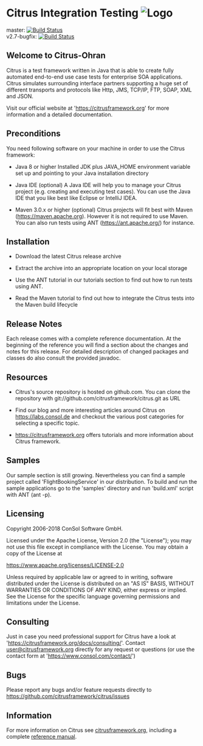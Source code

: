 Citrus Integration Testing ![Logo][1]
==============

master: [![Build Status](https://travis-ci.com/citrusframework/citrus.svg?branch=master)](https://travis-ci.com/citrusframework/citrus) [![<Sonarcloud quality gate>](https://sonarcloud.io/api/project_badges/measure?project=citrus&metric=alert_status)](https://sonarcloud.io/dashboard?id=citrus)     
v2.7-bugfix: [![Build Status](https://travis-ci.com/citrusframework/citrus.svg?branch=v2.7-bugfix)](https://travis-ci.com/citrusframework/citrus)

Welcome to Citrus-Ohran
---------

Citrus is a test framework written in Java that is able to create
fully automated end-to-end use case tests for enterprise SOA
applications. Citrus simulates surrounding interface partners
supporting a huge set of different transports and protocols like
Http, JMS, TCP/IP, FTP, SOAP, XML and JSON.

Visit our official website at 'https://citrusframework.org'
for more information and a detailed documentation.

Preconditions
---------

You need following software on your machine in order to use the
Citrus framework:

* Java 8 or higher
Installed JDK plus JAVA_HOME environment variable set
up and pointing to your Java installation directory

* Java IDE (optional)
A Java IDE will help you to manage your Citrus project (e.g. creating
and executing test cases). You can use the Java IDE that you like best
like Eclipse or IntelliJ IDEA.

* Maven 3.0.x or higher (optional)
Citrus projects will fit best with Maven (https://maven.apache.org).
However it is not required to use Maven. You can also run tests using
ANT (https://ant.apache.org/) for instance.
   
Installation
---------

* Download the latest Citrus release archive

* Extract the archive into an appropriate location on your local storage

* Use the ANT tutorial in our tutorials section to find out how to run
tests using ANT.

* Read the Maven tutorial to find out how to integrate the Citrus tests
into the Maven build lifecycle

Release Notes
---------

Each release comes with a complete reference documentation. At the beginning of
the reference you will find a section about the changes and notes for this release. For detailed 
description of changed packages and classes do also consult the provided javadoc.

Resources
---------

* Citrus's source repository is hosted on github.com. You can clone the
repository with git://github.com/citrusframework/citrus.git as URL

* Find our blog and more interesting articles around Citrus on
https://labs.consol.de and checkout the various post categories for
selecting a specific topic.

* https://citrusframework.org offers tutorials and more information about
Citrus framework.

Samples
---------

Our sample section is still growing. Nevertheless you can find a sample
project called 'FlightBookingService' in our distribution. To build and
run the sample applications go to the 'samples' directory and run 'build.xml'
script with ANT (ant -p).

Licensing
---------
  
Copyright 2006-2018 ConSol Software GmbH.

Licensed under the Apache License, Version 2.0 (the "License");
you may not use this file except in compliance with the License.
You may obtain a copy of the License at

  https://www.apache.org/licenses/LICENSE-2.0

Unless required by applicable law or agreed to in writing, software
distributed under the License is distributed on an "AS IS" BASIS,
WITHOUT WARRANTIES OR CONDITIONS OF ANY KIND, either express or implied.
See the License for the specific language governing permissions and
limitations under the License.
  
Consulting
---------

Just in case you need professional support for Citrus have a look at
'https://citrusframework.org/docs/consulting/'.
Contact user@citrusframework.org directly for any request or questions
(or use the contact form at 'https://www.consol.com/contact/')

Bugs
---------

Please report any bugs and/or feature requests directly to https://github.com/citrusframework/citrus/issues

Information
---------

For more information on Citrus see [citrusframework.org][2], including
a complete [reference manual][3].

 [1]: https://citrusframework.org/img/brand-logo.png "Citrus"
 [2]: https://citrusframework.org
 [3]: https://citrusframework.org/citrus/reference/html/index.html
